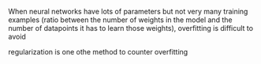 When neural networks have lots of parameters but not very many training examples (ratio between the number of weights in the model and the number of datapoints it has to learn those weights), overfitting is difficult to avoid  

regularization is one othe method to counter overfitting  
